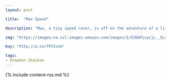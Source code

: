 ```yaml
---
layout: post

title:  "Max Speed"

description: "Max, a tiny speed racer, is off on the adventure of a lifetime in this adorable new picture book that proves all you need for a big adventure is a little imagination. As soon as Max has finished cleaning his room, he’s off racing his super-secret car at incredible speeds, soaring over rivers of lava, sky diving, and swimming with sharks."

img: "https://images-na.ssl-images-amazon.com/images/I/51NAPivycjL._SL480_.jpg"

buy: "http://a.co/fPl5svm"

tags:
- Stephen Shaskan
---
```


{% include content-rss.md %}